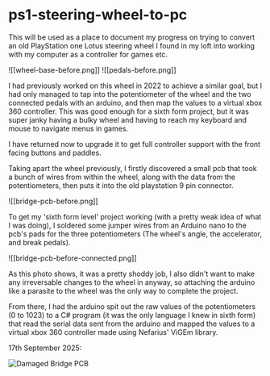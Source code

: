 # ps1-steering-wheel-to-pc

This will be used as a place to document my progress on trying to convert an old PlayStation one Lotus steering wheel I found in my loft into working with my computer as a controller for games etc.

![[wheel-base-before.png]]
![[pedals-before.png]]

I had previously worked on this wheel in 2022 to achieve a similar goal, but I had only managed to tap into the potentiometer of the wheel and the two connected pedals with an arduino, and then map the values to a virtual xbox 360 controller.
This was good enough for a sixth form project, but it was super janky having a bulky wheel and having to reach my keyboard and mouse to navigate menus in games. 

I have returned now to upgrade it to get full controller support with the front facing buttons and paddles.

Taking apart the wheel previously, I firstly discovered a small pcb that took a bunch of wires from within the wheel, along with the data from the potentiometers, then puts it into the old playstation 9 pin connector. 

![[bridge-pcb-before.png]]

To get my 'sixth form level' project working (with a pretty weak idea of what I was doing), I soldered some jumper wires from an Arduino nano to the pcb's pads for the three potentiometers (The wheel's angle, the accelerator, and break pedals).

![[bridge-pcb-before-connected.png]]

As this photo shows, it was a pretty shoddy job, I also didn't want to make any irreversable changes to the wheel in anyway, so attaching the arduino like a parasite to the wheel was the only way to complete the project.

From there, I had the arduino spit out the raw values of the potentiometers (0 to 1023) to a C# program (it was the only language I knew in sixth form) that read the serial data sent from the arduino and mapped the values to a virtual xbox 360 controller made using Nefarius' ViGEm library.

17th September 2025:

![Damaged Bridge PCB](damaged-bridge-pcb.png)
